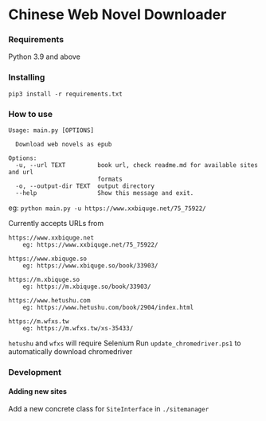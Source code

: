 # Chinese Web Novel Downloader

### Requirements

Python 3.9 and above

### Installing

```
pip3 install -r requirements.txt
```

### How to use
```
Usage: main.py [OPTIONS]

  Download web novels as epub

Options:
  -u, --url TEXT         book url, check readme.md for available sites and url
                         formats
  -o, --output-dir TEXT  output directory
  --help                 Show this message and exit.
```
eg: `python main.py -u https://www.xxbiquge.net/75_75922/`

Currently accepts URLs from
```
https://www.xxbiquge.net
    eg: https://www.xxbiquge.net/75_75922/

https://www.xbiquge.so
    eg: https://www.xbiquge.so/book/33903/

https://m.xbiquge.so
    eg: https://m.xbiquge.so/book/33903/

https://www.hetushu.com
    eg: https://www.hetushu.com/book/2904/index.html

https://m.wfxs.tw
    eg: https://m.wfxs.tw/xs-35433/
```

`hetushu` and `wfxs` will require Selenium
Run `update_chromedriver.ps1` to automatically download chromedriver

### Development

#### Adding new sites

Add a new concrete class for `SiteInterface` in `./sitemanager`